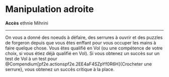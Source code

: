 # Manipulation adroite

<p><span id="ctl00_MainContent_DetailedOutput"><strong>Accès</strong> ethnie Mihrini<br></span></p>
<hr>
<p>On vous a donné des noeuds à défaire, des serrures à ouvrir et des puzzles de forgeron depuis que vous êtes enffant pour vous occuper les mains à faire quelque chose. Vous êtes qualifié en Vol (ou une compétence de votre choix, si vous étiez déjà qualifié en Vol). Si vous obtenez un succès sur un test de Vol à un test pour @Compendium[pf2e.actionspf2e.2EE4aF4SZpYf0R6H]{Crocheter une serrure}, vous obtenez un succès critique à la place.&nbsp;</p>